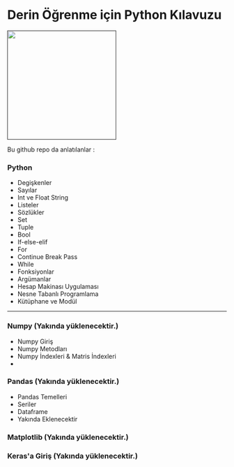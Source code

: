 # Derin Öğrenme için Python Kılavuzu

<a href="" target="_blank"><img height="250" src="https://www.novarge.com.tr/upload/kurs//823859cd8e65921283e9ef7084db01bf.png"></a>

Bu github repo da anlatılanlar : 
### Python 
* Degişkenler
* Sayılar
* Int ve Float String
* Listeler
* Sözlükler
* Set
* Tuple
* Bool
* If-else-elif
* For
* Continue Break Pass
* While
* Fonksiyonlar
* Argümanlar
* Hesap Makinası Uygulaması
* Nesne Tabanlı Programlama
* Kütüphane ve Modül
----------------------------------------------------------------
### Numpy (Yakında yüklenecektir.)

* Numpy Giriş
* Numpy Metodları
* Numpy İndexleri & Matris İndexleri
*

### Pandas (Yakında yüklenecektir.)

* Pandas Temelleri
* Seriler
* Dataframe
* Yakında Eklenecektir

### Matplotlib (Yakında yüklenecektir.)

### Keras'a Giriş (Yakında yüklenecektir.)
